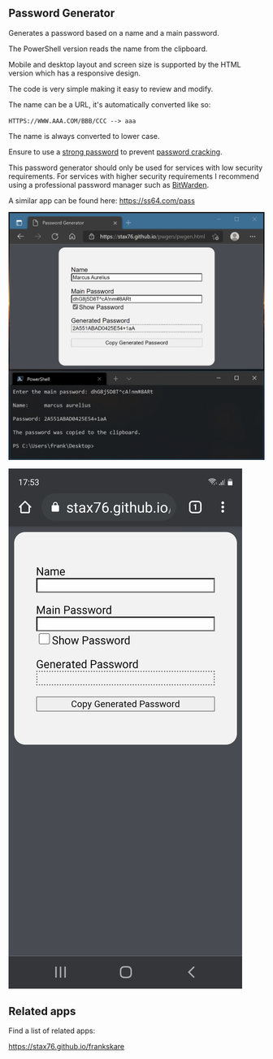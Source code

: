 
Password Generator
------------------

Generates a password based on a name and a main password.

The PowerShell version reads the name from the clipboard.

Mobile and desktop layout and screen size is supported by the HTML version which has a responsive design.

The code is very simple making it easy to review and modify.

The name can be a URL, it's automatically converted like so:

`HTTPS://WWW.AAA.COM/BBB/CCC --> aaa`

The name is always converted to lower case.

Ensure to use a [strong password](https://en.wikipedia.org/wiki/Password_strength)
to prevent [password cracking](https://en.wikipedia.org/wiki/Password_cracking).

This password generator should only be used for services with
low security requirements. For services with higher security
requirements I recommend using a professional password manager
such as [BitWarden](https://bitwarden.com).

A similar app can be found here: https://ss64.com/pass

![Screenshot](screenshot.png)

![Mobile](mobile.png)


Related apps
------------

Find a list of related apps:

https://stax76.github.io/frankskare
